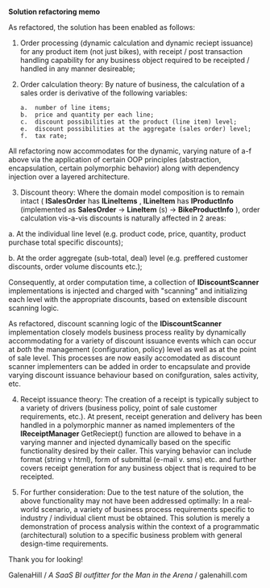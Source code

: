 **Solution refactoring memo**

As refactored, the solution has been enabled as follows:

1.  Order processing (dynamic calculation and dynamic reciept issuance) for any product item (not just bikes), with receipt / post transaction handling capability for any business object required to be receipted / handled in any manner desireable;

2.  Order calculation theory:  By nature of business, the calculation of a sales order is derivative of the following variables:

        a.  number of line items;
        b.  price and quantity per each line;
        c.  discount possibilities at the product (line item) level;
        e.  discount possibilities at the aggregate (sales order) level;
        f.  tax rate;
        
All refactoring now accommodates for the dynamic, varying nature of a-f above via the application of certain OOP principles (abstraction, encapsulation, certain polymorphic behavior) along with dependency injection over a layered architecture.

3. Discount theory:  Where the domain model composition is to remain intact ( **ISalesOrder** has **ILineItems** , **ILineItem** has **IProductInfo** (implemented as **SalesOrder** -&gt; **LineItem** (s) -&gt; **BikeProductInfo** ), order calculation vis-a-vis discounts is naturally affected in 2 areas:

a.  At the individual line level (e.g. product code, price, quantity, product purchase total specific discounts);

b.  At the order aggregate (sub-total, deal) level (e.g. preffered customer discounts, order volume discounts etc.);

Consequently, at order computation time, a collection of **IDiscountScanner** implementations is injected and charged with &quot;scanning&quot; and initializing each level with the appropriate discounts, based on extensible discount scanning logic.

As refactored, discount scanning logic of the **IDiscountScanner** implementation closely models business process reality by dynamically accommodating for a variety of discount issuance events which can occur at _both_ the management (configuration, policy) level as well as at the point of sale level.  This processes are now easily accomodated as discount scanner implementers can be added in order to encapsulate and provide varying discount issuance behaviour based on conifguration, sales activity, etc.

4.  Receipt issuance theory:  The creation of a receipt is typically subject to a variety of drivers (business policy, point of sale customer requirements, etc.).  At present, receipt generation and delivery has been handled in a polymorphic manner as named implementers of the **IReceiptManager** GetReciept() function are allowed to behave in a varying manner and injected dynamically based on the specific functionality desired by their caller.  This varying behavior can include format (string v html), form of submittal (e-mail v. sms) etc. and further covers receipt generation for any business object that is required to be receipted.   

5.  For further consideration:  Due to the test nature of the solution, the above functionality may not have been addressed optimally:  In a real-world scenario, a variety of business process requirements specific to industry / individual client must be obtained.  This solution is merely a demonstration of process analysis within the context of a programmatic (architectural) solution to a specific business problem with general design-time requirements.


Thank you for looking!

GalenaHill 
/ _A SaaS BI outfitter for the Man in the Arena_ / 
galenahill.com
